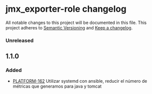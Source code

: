 # jmx_exporter-role changelog

All notable changes to this project will be documented in this file.
This project adheres to [Semantic Versioning](http://semver.org/) and [Keep a changelog](https://github.com/olivierlacan/keep-a-changelog).


### Unreleased

## 1.1.0
### Added
- [PLATFORM-162](http://jira.sys.idealista/browse/PLATFORM-162) Utilizar systemd con ansible, reducir el número de métricas que generamos para java y tomcat
